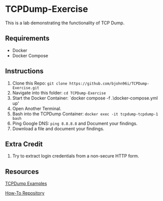 # TCPDump-Exercise

This is a lab demonstrating the functionality of TCP Dump.

## Requirements

- Docker
- Docker Compose

## Instructions

1. Clone this Repo: `git clone https://github.com/bjohn96i/TCPDump-Exercise.git`
2. Navigate into this folder: `cd TCPDump-Exercise`
3. Start the Docker Container: `docker compose -f .\docker-compose.yml up'
4. Open Another Terminal.
5. Bash into the TCPDump Container: `docker exec -it tcpdump-tcpdump-1 bash`
6. Ping Google DNS: `ping 8.8.8.8` and Document your findings.
7. Download a file and document your findings.

## Extra Credit

1. Try to extract login credentials from a non-secure HTTP form.

## Resources

[TCPDump Examples](https://hackertarget.com/tcpdump-examples/)

[How-To Repository](https://github.com/tcpdump-examples/how-to-use-tcpdump)
